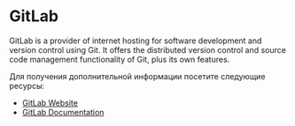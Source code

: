 # GitLab

GitLab is a provider of internet hosting for software development and version control using Git. It offers the distributed version control and source code management functionality of Git, plus its own features.

Для получения дополнительной информации посетите следующие ресурсы:

- [GitLab Website](https://gitlab.com/)
- [GitLab Documentation](https://docs.gitlab.com/)
